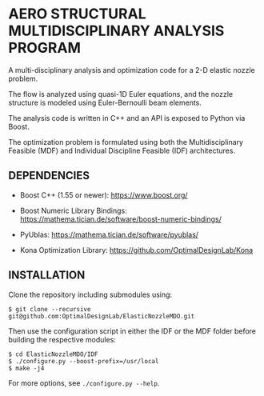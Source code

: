 # AERO STRUCTURAL MULTIDISCIPLINARY ANALYSIS PROGRAM

A multi-disciplinary analysis and optimization code for a 2-D elastic nozzle problem.

The flow is analyzed using quasi-1D Euler equations, and the nozzle structure is modeled 
using Euler-Bernoulli beam elements.

The analysis code is written in C++ and an API is exposed to Python via Boost.

The optimization problem is formulated using both the Multidisciplinary Feasible 
(MDF) and Individual Discipline Feasible (IDF) architectures.

## DEPENDENCIES

+ Boost C++ (1.55 or newer):
https://www.boost.org/

+ Boost Numeric Library Bindings:
https://mathema.tician.de/software/boost-numeric-bindings/

+ PyUblas:
https://mathema.tician.de/software/pyublas/

+ Kona Optimization Library:
https://github.com/OptimalDesignLab/Kona

## INSTALLATION

Clone the repository including submodules using:

```
$ git clone --recursive git@github.com:OptimalDesignLab/ElasticNozzleMDO.git
```

Then use the configuration script in either the IDF or the MDF folder before 
building the respective modules:

```
$ cd ElasticNozzleMDO/IDF
$ ./configure.py --boost-prefix=/usr/local
$ make -j4
```
For more options, see `./configure.py --help`.

